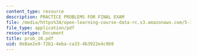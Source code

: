 ```yaml
---
content_type: resource
description: PRACTICE PROBLEMS FOR FINAL EXAM
file: /media/https%3A/open-learning-course-data-rc.s3.amazonaws.com/5-12-organic-chemistry-i-spring-2003/0e8ae2e972b14ebaca334b3922e4c9b9_prob_10.pdf
file_type: application/pdf
resourcetype: Document
title: prob_10.pdf
uid: 0e8ae2e9-72b1-4eba-ca33-4b3922e4c9b9
---
```

